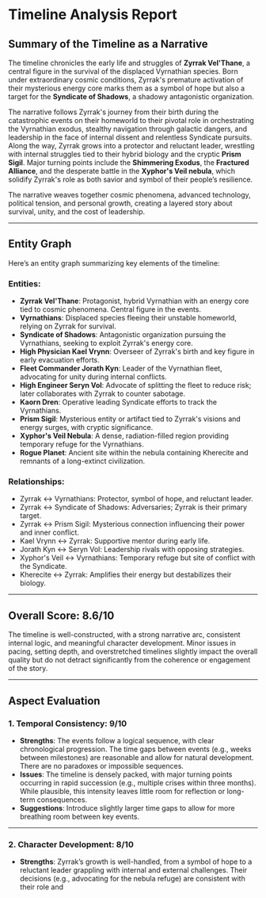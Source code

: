 # Timeline Analysis Report

## Summary of the Timeline as a Narrative
The timeline chronicles the early life and struggles of **Zyrrak Vel'Thane**, a central figure in the survival of the displaced Vyrnathian species. Born under extraordinary cosmic conditions, Zyrrak's premature activation of their mysterious energy core marks them as a symbol of hope but also a target for the **Syndicate of Shadows**, a shadowy antagonistic organization. 

The narrative follows Zyrrak's journey from their birth during the catastrophic events on their homeworld to their pivotal role in orchestrating the Vyrnathian exodus, stealthy navigation through galactic dangers, and leadership in the face of internal dissent and relentless Syndicate pursuits. Along the way, Zyrrak grows into a protector and reluctant leader, wrestling with internal struggles tied to their hybrid biology and the cryptic **Prism Sigil**. Major turning points include the **Shimmering Exodus**, the **Fractured Alliance**, and the desperate battle in the **Xyphor's Veil nebula**, which solidify Zyrrak's role as both savior and symbol of their people’s resilience.

The narrative weaves together cosmic phenomena, advanced technology, political tension, and personal growth, creating a layered story about survival, unity, and the cost of leadership.

---

## Entity Graph
Here’s an entity graph summarizing key elements of the timeline:

### Entities:
- **Zyrrak Vel'Thane**: Protagonist, hybrid Vyrnathian with an energy core tied to cosmic phenomena. Central figure in the events.
- **Vyrnathians**: Displaced species fleeing their unstable homeworld, relying on Zyrrak for survival.
- **Syndicate of Shadows**: Antagonistic organization pursuing the Vyrnathians, seeking to exploit Zyrrak's energy core.
- **High Physician Kael Vrynn**: Overseer of Zyrrak's birth and key figure in early evacuation efforts.
- **Fleet Commander Jorath Kyn**: Leader of the Vyrnathian fleet, advocating for unity during internal conflicts.
- **High Engineer Seryn Vol**: Advocate of splitting the fleet to reduce risk; later collaborates with Zyrrak to counter sabotage.
- **Kaorn Dren**: Operative leading Syndicate efforts to track the Vyrnathians.
- **Prism Sigil**: Mysterious entity or artifact tied to Zyrrak's visions and energy surges, with cryptic significance.
- **Xyphor's Veil Nebula**: A dense, radiation-filled region providing temporary refuge for the Vyrnathians.
- **Rogue Planet**: Ancient site within the nebula containing Kherecite and remnants of a long-extinct civilization.

### Relationships:
- Zyrrak ↔ Vyrnathians: Protector, symbol of hope, and reluctant leader.
- Zyrrak ↔ Syndicate of Shadows: Adversaries; Zyrrak is their primary target.
- Zyrrak ↔ Prism Sigil: Mysterious connection influencing their power and inner conflict.
- Kael Vrynn ↔ Zyrrak: Supportive mentor during early life.
- Jorath Kyn ↔ Seryn Vol: Leadership rivals with opposing strategies.
- Xyphor's Veil ↔ Vyrnathians: Temporary refuge but site of conflict with the Syndicate.
- Kherecite ↔ Zyrrak: Amplifies their energy but destabilizes their biology.

---

## Overall Score: **8.6/10**

The timeline is well-constructed, with a strong narrative arc, consistent internal logic, and meaningful character development. Minor issues in pacing, setting depth, and overstretched timelines slightly impact the overall quality but do not detract significantly from the coherence or engagement of the story.

---

## Aspect Evaluation

### 1. Temporal Consistency: **9/10**
- **Strengths**: The events follow a logical sequence, with clear chronological progression. The time gaps between events (e.g., weeks between milestones) are reasonable and allow for natural development. There are no paradoxes or impossible sequences.
- **Issues**: The timeline is densely packed, with major turning points occurring in rapid succession (e.g., multiple crises within three months). While plausible, this intensity leaves little room for reflection or long-term consequences.
- **Suggestions**: Introduce slightly larger time gaps to allow for more breathing room between key events.

---

### 2. Character Development: **8/10**
- **Strengths**: Zyrrak’s growth is well-handled, from a symbol of hope to a reluctant leader grappling with internal and external challenges. Their decisions (e.g., advocating for the nebula refuge) are consistent with their role and